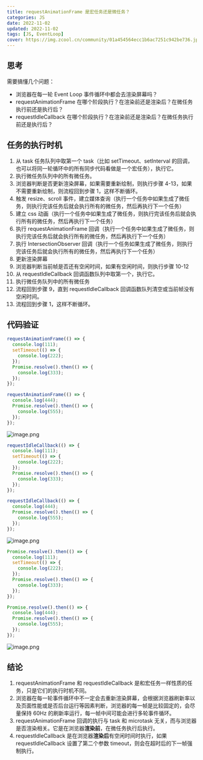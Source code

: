 ```yaml
---
title: requestAnimationFrame 是宏任务还是微任务？
categories: JS
date: 2022-11-02
updated: 2022-11-02
tags: [JS, EventLoop]
cover: https://img.zcool.cn/community/01a454564ecc1b6ac7251c942be736.jpg@3000w_1l_2o_100sh.jpg
---
```


## 思考

需要搞懂几个问题：

- 浏览器在每一轮 Event Loop 事件循环中都会去渲染屏幕吗？
- requestAnimationFrame 在哪个阶段执行？在渲染前还是渲染后？在微任务执行前还是执行后？
- requestIdleCallback 在哪个阶段执行？在渲染前还是渲染后？在微任务执行前还是执行后？

## 任务的执行时机

1. 从 task 任务队列中取第一个 task（比如 setTimeout、setInterval 的回调，也可以将同一轮循环中的所有同步代码看做是一个宏任务），执行它。
2. 执行微任务队列中的所有微任务。
3. 浏览器判断是否更新渲染屏幕，如果需要重新绘制，则执行步骤 4-13，如果不需要重新绘制，则流程回到步骤 1，这样不断循环。
4. 触发 resize、scroll 事件，建立媒体查询（执行一个任务中如果生成了微任务，则执行完该任务后就会执行所有的微任务，然后再执行下一个任务）
5. 建立 css 动画（执行一个任务中如果生成了微任务，则执行完该任务后就会执行所有的微任务，然后再执行下一个任务）
6. 执行 requestAnimationFrame 回调（执行一个任务中如果生成了微任务，则执行完该任务后就会执行所有的微任务，然后再执行下一个任务）
7. 执行 IntersectionObserver 回调（执行一个任务如果生成了微任务，则执行完该任务后就会执行所有的微任务，然后再执行下一个任务）
8. 更新渲染屏幕
9. 浏览器判断当前帧是否还有空闲时间，如果有空闲时间，则执行步骤 10-12
10. 从 requestIdleCallback 回调函数队列中取第一个，执行它。
11. 执行微任务队列中的所有微任务
12. 流程回到步骤 9，直到 requestIdleCallback 回调函数队列清空或当前帧没有空闲时间。
13. 流程回到步骤 1，这样不断循环。

## 代码验证

```javascript
requestAnimationFrame(() => {
  console.log(111);
  setTimeout(() => {
    console.log(222);
  });
  Promise.resolve().then(() => {
    console.log(333);
  });
});

requestAnimationFrame(() => {
  console.log(444);
  Promise.resolve().then(() => {
    console.log(555);
  });
});
```

![image.png](https://cdn.nlark.com/yuque/0/2022/png/2324645/1671672994069-2b015f55-6d24-42b0-b653-993f864eec6d.png#averageHue=%23fefdfc&clientId=u25a5a273-5a64-4&crop=0&crop=0&crop=1&crop=1&from=paste&height=464&id=u6973afd5&margin=%5Bobject%20Object%5D&name=image.png&originHeight=464&originWidth=337&originalType=binary&ratio=1&rotation=0&showTitle=false&size=17131&status=done&style=none&taskId=u51a1ab91-4cfd-4fc5-af51-e147640df5d&title=&width=337)

```javascript
requestIdleCallback(() => {
  console.log(111);
  setTimeout(() => {
    console.log(222);
  });
  Promise.resolve().then(() => {
    console.log(333);
  });
});

requestIdleCallback(() => {
  console.log(444);
  Promise.resolve().then(() => {
    console.log(555);
  });
});
```

![image.png](https://cdn.nlark.com/yuque/0/2022/png/2324645/1671673100584-2efbdfa9-c826-4fb6-a0a1-d8498bdfcede.png#averageHue=%23fefdfc&clientId=u25a5a273-5a64-4&crop=0&crop=0&crop=1&crop=1&from=paste&height=446&id=u4b5427de&margin=%5Bobject%20Object%5D&name=image.png&originHeight=446&originWidth=322&originalType=binary&ratio=1&rotation=0&showTitle=false&size=16373&status=done&style=none&taskId=ua33a576c-1341-441b-8ca6-3fcc1e8d470&title=&width=322)

```javascript
Promise.resolve().then(() => {
  console.log(111);
  setTimeout(() => {
    console.log(222);
  });
  Promise.resolve().then(() => {
    console.log(333);
  });
});

Promise.resolve().then(() => {
  console.log(444);
  Promise.resolve().then(() => {
    console.log(555);
  });
});
```

![image.png](https://cdn.nlark.com/yuque/0/2022/png/2324645/1671673156005-1a13fb44-cd87-4fd6-92a2-ea6ab2929074.png#averageHue=%23fefefd&clientId=u25a5a273-5a64-4&crop=0&crop=0&crop=1&crop=1&from=paste&height=448&id=u28ce4348&margin=%5Bobject%20Object%5D&name=image.png&originHeight=448&originWidth=653&originalType=binary&ratio=1&rotation=0&showTitle=false&size=24535&status=done&style=none&taskId=u28207d99-d552-47d6-8655-309fedbee4d&title=&width=653)
<a name="ZFewK"></a>

## 结论

1. requestAnimationFrame 和 requestIdleCallback 是和宏任务一样性质的任务，只是它们的执行时机不同。
2. 浏览器在每一轮事件循环中不一定会去重新渲染屏幕，会根据浏览器刷新率以及页面性能或是否后台运行等因素判断，浏览器的每一帧是比较固定的，会尽量保持 60Hz 的刷新率运行，每一帧中间可能会进行多轮事件循环。
3. requestAnimationFrame 回调的执行与 task 和 microtask 无关，而与浏览器是否渲染相关。它是在浏览器**渲染前**，在微任务执行后执行。
4. requestIdleCallback 是在浏览器**渲染后**有空闲时间时执行，如果 requestIdleCallback 设置了第二个参数 timeout，则会在超时后的下一帧强制执行。
